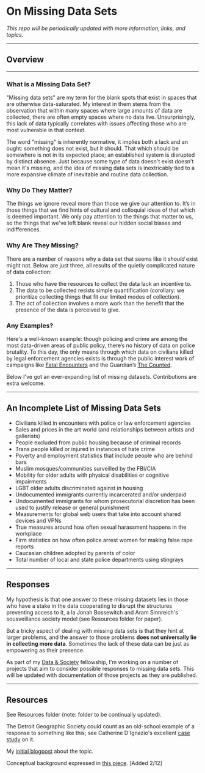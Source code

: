 # On Missing Data Sets

*This repo will be periodically updated with more information, links, and topics.*

---
## Overview


----
### What is a Missing Data Set?

"Missing data sets" are my term for the blank spots that exist in spaces that are otherwise data-saturated. My interest in them stems from the observation that within many spaces where large amounts of data are collected, there are often empty spaces where no data live. Unsurprisingly, this lack of data typically correlates with issues affecting those who are most vulnerable in that context. 

The word "missing" is inherently normative, it implies both a lack and an ought: something does not exist, but it should. That which should be somewhere is not in its expected place; an established system is disrupted by distinct absence. Just because some type of data doesn't exist doesn't mean it's missing, and the idea of missing data sets is inextricably tied to a more expansive climate of inevitable and routine data collection.


### Why Do They Matter?

The things we ignore reveal more than those we give our attention to. It’s in those things that we find hints of cultural and colloquial ideas of that which is deemed important. We only pay attention to the things that matter to us, so the things that we've left blank reveal our hidden social biases and indifferences.

### Why Are They Missing? 
There are a number of reasons why a data set that seems like it *should* exist might not. Below are just three, all results of the quietly complicated nature of data collection:

1. Those who have the resources to collect the data lack an incentive to.
2. The data to be collected resists simple quantification (corollary: we prioritize collecting things that fit our limited modes of collection).
3. The act of collection involves a more work than the benefit that the presence of the data is perceived to give. 


###  Any Examples? 
Here's a well-known example: though policing and crime are among the most data-driven areas of public policy, there’s no history of data on police brutality. To this day, the only means through which data on civilians killed by legal enforcement agencies exists is through the public interest work of campaigns like [Fatal Encounters](http://www.fatalencounters.org/) and the Guardian’s [The Counted](http://www.theguardian.com/us-news/ng-interactive/2015/jun/01/the-counted-police-killings-us-database). 

Below I've got an ever-expanding list of missing datasets. Contributions are extra welcome. 

-----

## An Incomplete List of Missing Data Sets 
- Civilians killed in encounters with police or law enforcement agencies
- Sales and prices in the art world (and relationships between artists and gallerists)
- People excluded from public housing because of criminal records
- Trans people killed or injured in instances of hate crime
- Poverty and employment statistics that include people who are behind bars
- Muslim mosques/communities surveilled by the FBI/CIA
- Mobility for older adults with physical disabilities or cognitive impairments
- LGBT older adults discriminated against in housing 
- Undocumented immigrants currently incarcerated and/or underpaid  
- Undocumented immigrants for whom prosecutorial discretion has been used to justify release or general punishment 
- Measurements for global web users that take into account shared devices and VPNs
- True measures around how often sexual harassment happens in the workplace
- Firm statistics on how often police arrest women for making false rape reports 
- Caucasian children adopted by parents of color
- Total number of local and state police departments using stingrays 


----

## Responses
My hypothesis is that one answer to these missing datasets lies in those who have a stake in the data cooperating to disrupt the structures preventing access to it, a la Jonah Bossewitch and Aram Sinnreich's sousveillance society model (see Resources folder for paper). 

But a tricky aspect of dealing with missing data sets is that they hint at larger problems, and the answer to those problems **does not universally lie in collecting more data**. Sometimes the lack of these data can be just as empowering as their presence. 

As part of my [Data & Society](datasociety.net) fellowship, I'm working on a number of projects that aim to consider possible responses to missing data sets. This will be updated with documentation of those projects as they are published. 


---
## Resources 
See Resources folder (note: folder to be continually updated). 

The Detroit Geographic Society could count as an old-school example of a response to something like this; see Catherine D'Ignazio's excellent [case study]("https://civic.mit.edu/blog/kanarinka/the-detroit-geographic-expedition-and-institute-a-case-study-in-civic-mapping") on it. 

My [initial blogpost](http://mimionuoha.com/thoughts/2015/11/15/missing-datasets) about the topic. 

Conceptual background expressed in [this piece](https://points.datasociety.net/the-point-of-collection-8ee44ad7c2fa#.y0xtfxi2p). [Added 2/12]







